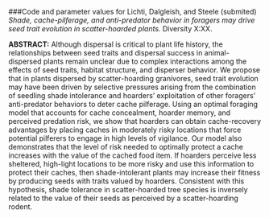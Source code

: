 ###Code and parameter values for Lichti, Dalgleish, and Steele (submited) *Shade, cache-pilferage, and anti-predator behavior in foragers may drive seed trait evolution in scatter-hoarded plants.* Diversity X:XX.

**ABSTRACT:** Although dispersal is critical to plant life history, the relationships between seed traits and dispersal success in animal-dispersed plants remain unclear due to complex interactions among the effects of seed traits, habitat structure, and disperser behavior.  We propose that in plants dispersed by scatter-hoarding granivores, seed trait evolution may have been driven by selective pressures arising from the combination of seedling shade intolerance and hoarders’ exploitation of other foragers’ anti-predator behaviors to deter cache pilferage.  Using an optimal foraging model that accounts for cache concealment, hoarder memory, and perceived predation risk, we show that hoarders can obtain cache-recovery advantages by placing caches in moderately risky locations that force potential pilferers to engage in high levels of vigilance. Our model also demonstrates that the level of risk needed to optimally protect a cache increases with the value of the cached food item. If hoarders perceive less sheltered, high-light locations to be more risky and use this information to protect their caches, then shade-intolerant plants may increase their fitness by producing seeds with traits valued by hoarders.  Consistent with this hypothesis, shade tolerance in scatter-hoarded tree species is inversely related to the value of their seeds as perceived by a scatter-hoarding rodent. 
